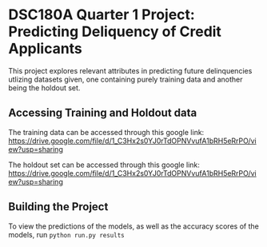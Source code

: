 # DSC180A Quarter 1 Project: Predicting Deliquency of Credit Applicants
This project explores relevant attributes in predicting future delinquencies utlizing datasets given, one containing purely training data and another being the holdout set. 

## Accessing Training and Holdout data

The training data can be accessed through this google link: https://drive.google.com/file/d/1_C3Hx2s0YJ0rTdOPNVvufA1bRH5eRrPO/view?usp=sharing

The holdout set can be accessed through this google link: https://drive.google.com/file/d/1_C3Hx2s0YJ0rTdOPNVvufA1bRH5eRrPO/view?usp=sharing

## Building the Project
To view the predictions of the models, as well as the accuracy scores of the models, run  ``` python run.py results ```
